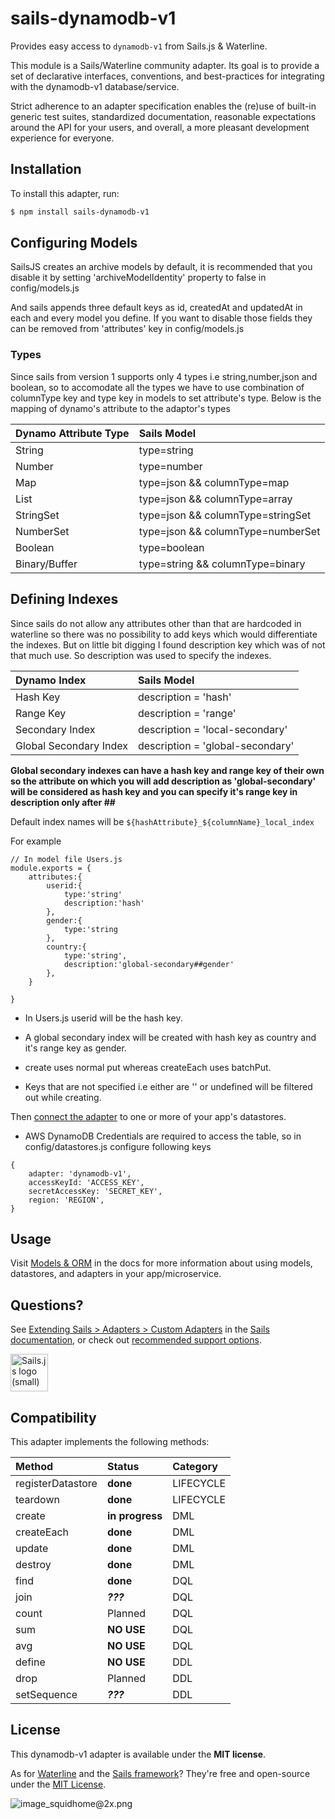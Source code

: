 # sails-dynamodb-v1

Provides easy access to `dynamodb-v1` from Sails.js & Waterline.

This module is a Sails/Waterline community adapter. Its goal is to provide a set of declarative interfaces, conventions, and best-practices for integrating with the dynamodb-v1 database/service.

Strict adherence to an adapter specification enables the (re)use of built-in generic test suites, standardized documentation, reasonable expectations around the API for your users, and overall, a more pleasant development experience for everyone.

## Installation

To install this adapter, run:

```sh
$ npm install sails-dynamodb-v1
```

## Configuring Models

SailsJS creates an archive models by default, it is recommended that you disable it by setting 'archiveModelIdentity' property to false in config/models.js

And sails appends three default keys as id, createdAt and updatedAt in each and every model you define. If you want to disable those fields they can be removed from 'attributes' key in config/models.js

### Types

Since sails from version 1 supports only 4 types i.e string,number,json and boolean, so to accomodate all the types we have to use combination of columnType key and type key in models to set attribute's type.
Below is the mapping of dynamo's attribute to the adaptor's types

| Dynamo Attribute Type | Sails Model                       |
| :-------------------- | :-------------------------------- |
| String                | type=string                       |
| Number                | type=number                       |
| Map                   | type=json && columnType=map                     |
| List                  | type=json && columnType=array     |
| StringSet             | type=json && columnType=stringSet |
| NumberSet             | type=json && columnType=numberSet |
| Boolean               | type=boolean                      |
| Binary/Buffer         | type=string && columnType=binary                    |

## Defining Indexes

Since sails do not allow any attributes other than that are hardcoded in waterline so there was no possibility to add keys which would differentiate the indexes.
But on little bit digging I found description key which was of not that much use. So description was used to specify the indexes.

| Dynamo Index             | Sails Model                      |
| :----------------------- | :------------------------------- |
| Hash Key                 | description = 'hash'             |
| Range Key                | description = 'range'            |
| Secondary Index          | description = 'local-secondary'        |
| Global Secondary Index | description = 'global-secondary' |

**Global secondary indexes can have a hash key and range key of their own so the attribute on which you will add description as 'global-secondary' will be considered as hash key and you can specify it's range key in description only after ##**

Default index names will be
`${hashAttribute}_${columnName}_local_index`

For example

```
// In model file Users.js
module.exports = {
    attributes:{
        userid:{
            type:'string'
            description:'hash'
        },
        gender:{
            type:'string
        },
        country:{
            type:'string',
            description:'global-secondary##gender'
        },
    }

}
```
- In Users.js userid will be the hash key.
- A global secondary index will be created with hash key as country and it's range key as gender.


- create uses normal put whereas createEach uses batchPut.
- Keys that are not specified i.e either are '' or undefined will be filtered out while creating. 

Then [connect the adapter](https://sailsjs.com/documentation/reference/configuration/sails-config-datastores) to one or more of your app's datastores.

- AWS DynamoDB Credentials are required to access the table, so in config/datastores.js configure following keys
```
{
    adapter: 'dynamodb-v1',
    accessKeyId: 'ACCESS_KEY',
    secretAccessKey: 'SECRET_KEY',
    region: 'REGION',
}
```
## Usage

Visit [Models & ORM](https://sailsjs.com/docs/concepts/models-and-orm) in the docs for more information about using models, datastores, and adapters in your app/microservice.

## Questions?

See [Extending Sails > Adapters > Custom Adapters](https://sailsjs.com/documentation/concepts/extending-sails/adapters/custom-adapters) in the [Sails documentation](https://sailsjs.com/documentation), or check out [recommended support options](https://sailsjs.com/support).

<a href="https://sailsjs.com" target="_blank" title="Node.js framework for building realtime APIs."><img src="https://github-camo.global.ssl.fastly.net/9e49073459ed4e0e2687b80eaf515d87b0da4a6b/687474703a2f2f62616c64657264617368792e6769746875622e696f2f7361696c732f696d616765732f6c6f676f2e706e67" width=60 alt="Sails.js logo (small)"/></a>

## Compatibility

This adapter implements the following methods:

| Method            | Status            | Category  |
| :---------------- | :---------------- | :-------- |
| registerDatastore | __done__ | LIFECYCLE |
| teardown          | __done__ | LIFECYCLE |
| create            | __in progress__           | DML       |
| createEach        | __done__           | DML       |
| update            | __done__           | DML       |
| destroy           | __done__           | DML       |
| find              | __done__           | DQL       |
| join              | _**???**_         | DQL       |
| count             | Planned           | DQL       |
| sum               | __NO USE__           | DQL       |
| avg               | __NO USE__           | DQL       |
| define            | __NO USE__           | DDL       |
| drop              | Planned           | DDL       |
| setSequence       | _**???**_         | DDL       |

## License

This dynamodb-v1 adapter is available under the **MIT license**.

As for [Waterline](http://waterlinejs.org) and the [Sails framework](https://sailsjs.com)? They're free and open-source under the [MIT License](https://sailsjs.com/license).

![image_squidhome@2x.png](http://i.imgur.com/RIvu9.png)
